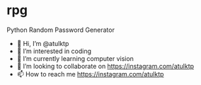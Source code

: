 # rpg
Python Random Password Generator

- 👋 Hi, I’m @atulktp
- 👀 I’m interested in coding
- 🌱 I’m currently learning computer vision
- 💞️ I’m looking to collaborate on https://instagram.com/atulktp
- 📫 How to reach me https://instagram.com/atulktp

<!---
atulktp/atulktp is a ✨ special ✨ repository because its `README.md` (this file) appears on your GitHub profile.
You can click the Preview link to take a look at your changes.
--->
